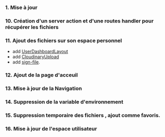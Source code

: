 ### 1. Mise à jour

### 10. Création d'un server action et d'une routes handler pour récupérer les fichiers

### 11. Ajout des fichiers sur son espace personnel

- add [UserDashboardLayout](<src/app/(private)/dashboard/user/layout.tsx>)
- add [CloudinaryUpload](src/utils/cloudinary/CloudinaryUpload.tsx)
  <!-- https://cloudinary.com/blog/guest_post/signed-uploads-in-cloudinary-with-next-js -->
- add [sign-file](src/app/api/users/sign-file/route.ts).

### 12. Ajout de la page d'acceuil

### 13. Mise à jour de la Navigation

### 14. Suppression de la variable d'environnement

### 15. Suppression temporaire des fichiers , ajout comme favoris.

### 16. Mise à jour de l'espace utilisateur
